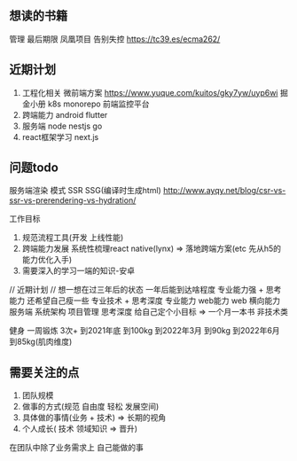 
## 想读的书籍
管理
  最后期限
  凤凰项目
  告别失控
 https://tc39.es/ecma262/ 


## 近期计划
1. 工程化相关 
   微前端方案 https://www.yuque.com/kuitos/gky7yw/uyp6wi 掘金小册
   k8s
   monorepo
   前端监控平台
2. 跨端能力
   android
   flutter
3. 服务端
    node  nestjs
    go
4. react框架学习
   next.js

## 问题todo
服务端渲染 模式 SSR   SSG(编译时生成html) 
http://www.ayqy.net/blog/csr-vs-ssr-vs-prerendering-vs-hydration/


工作目标
1. 规范流程工具(开发 上线性能)
2. 跨端能力发展  系统性梳理react native(lynx) => 落地跨端方案(etc  先从h5的能力优化入手)
3. 需要深入的学习一端的知识-安卓


// 近期计划
// 想一想在过三年后的状态
一年后能到达啥程度 专业能力强 + 思考能力 还希望自己瘦一些
专业技术 + 思考深度
专业能力 
web能力  web
横向能力  服务端 系统架构  项目管理
思考深度 给自己定个小目标 => 一个月一本书 非技术类 

健身
一周锻炼 3次+ 
到2021年底 到100kg
到2022年3月  到90kg
到2022年6月  到85kg(肌肉维度)

## 需要关注的点

1. 团队规模
2. 做事的方式(规范 自由度 轻松 发展空间)
3. 具体做的事情(业务 + 技术) => 长期的视角
4. 个人成长( 技术 领域知识  => 晋升) 


在团队中除了业务需求上 自己能做的事






























